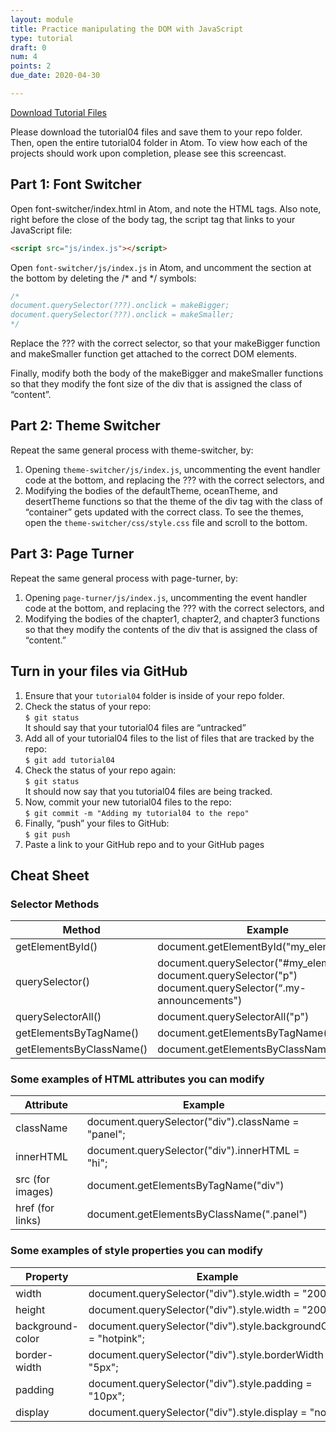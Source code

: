 ```yaml
---
layout: module
title: Practice manipulating the DOM with JavaScript
type: tutorial
draft: 0
num: 4
points: 2
due_date: 2020-04-30

---
```

<a href="/spring2020/course-files/tutorials/tutorial04.zip" class="nu-button">Download Tutorial Files <i class="fas fa-download"></i></a>

Please download the tutorial04 files and save them to your repo folder. Then, open the entire tutorial04 folder in Atom. To view how each of the projects should work upon completion, please see this screencast.

## Part 1: Font Switcher
Open font-switcher/index.html in Atom, and note the HTML tags. Also note, right before the close of the body tag, the script tag that links to your JavaScript file:

```html
<script src="js/index.js"></script>
```


Open `font-switcher/js/index.js` in Atom, and uncomment the section at the bottom by deleting the /* and */ symbols:

```js
/*
document.querySelector(???).onclick = makeBigger;
document.querySelector(???).onclick = makeSmaller;
*/
```

Replace the ??? with the correct selector, so that your makeBigger function and makeSmaller function get attached to the correct DOM elements.


Finally, modify both the body of the makeBigger and makeSmaller functions so that they modify the font size of the div that is assigned the class of “content”.


## Part 2: Theme Switcher
Repeat the same general process with theme-switcher, by:
1. Opening `theme-switcher/js/index.js`, uncommenting the event handler code at the bottom, and replacing the ??? with the correct selectors, and
2. Modifying the bodies of the defaultTheme, oceanTheme, and desertTheme functions so that the theme of the div tag with the class of “container” gets updated with the correct class. To see the themes, open the `theme-switcher/css/style.css` file and scroll to the bottom.

## Part 3: Page Turner
Repeat the same general process with page-turner, by:
1. Opening `page-turner/js/index.js`, uncommenting the event handler code at the bottom, and replacing the ??? with the correct selectors, and
2. Modifying the bodies of the chapter1, chapter2, and chapter3 functions so that they modify the contents of the div that is assigned the class of “content.”

## Turn in your files via GitHub
1. Ensure that your `tutorial04` folder is inside of your repo folder.
2. Check the status of your repo:<br>`$ git status`<br>It should say that your tutorial04 files are “untracked”
3. Add all of your tutorial04 files to the list of files that are tracked by the repo:<br>`$ git add tutorial04`
4. Check the status of your repo again:<br>`$ git status`<br>It should now say that you tutorial04 files are being tracked.
5. Now, commit your new tutorial04 files to the repo:<br>`$ git commit -m "Adding my tutorial04 to the repo"`
6. Finally, “push” your files to GitHub:<br>`$ git push`
7. Paste a link to your GitHub repo and to your GitHub pages 

## Cheat Sheet
### Selector Methods 

| Method | Example |
|--|--|
| getElementById() | document.getElementById("my_element") |
| querySelector() | document.querySelector("#my_element")<br>document.querySelector("p")<br>document.querySelector(“.my-announcements") |
| querySelectorAll() | document.querySelectorAll("p") |
| getElementsByTagName() | document.getElementsByTagName("div") |
| getElementsByClassName() | document.getElementsByClassName(".panel") |

### Some examples of HTML attributes you can modify

| Attribute | Example |
|--|--|
| className | document.querySelector("div").className = "panel"; |
| innerHTML | document.querySelector("div").innerHTML = "hi"; |
| src (for images) | document.getElementsByTagName("div") |
| href (for links) | document.getElementsByClassName(".panel") |


### Some examples of style properties you can modify

| Property | Example |
|--|--|
| width | document.querySelector("div").style.width = "200px"; |
| height | document.querySelector("div").style.width = "200px"; |
| background-color | document.querySelector("div").style.backgroundColor = "hotpink"; |
| border-width | document.querySelector("div").style.borderWidth = "5px"; |
| padding | document.querySelector("div").style.padding = "10px"; |
| display | document.querySelector("div").style.display = "none"; |